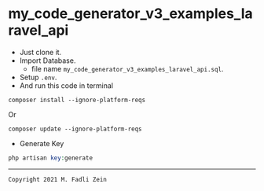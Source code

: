 # my_code_generator_v3_examples_laravel_api

- Just clone it. 
- Import Database.
  - file name `my_code_generator_v3_examples_laravel_api.sql`.
- Setup `.env`.
- And run this code in terminal

```
composer install --ignore-platform-reqs
```
Or
```
composer update --ignore-platform-reqs
```

- Generate Key
```php
php artisan key:generate
```

---

```
Copyright 2021 M. Fadli Zein
```